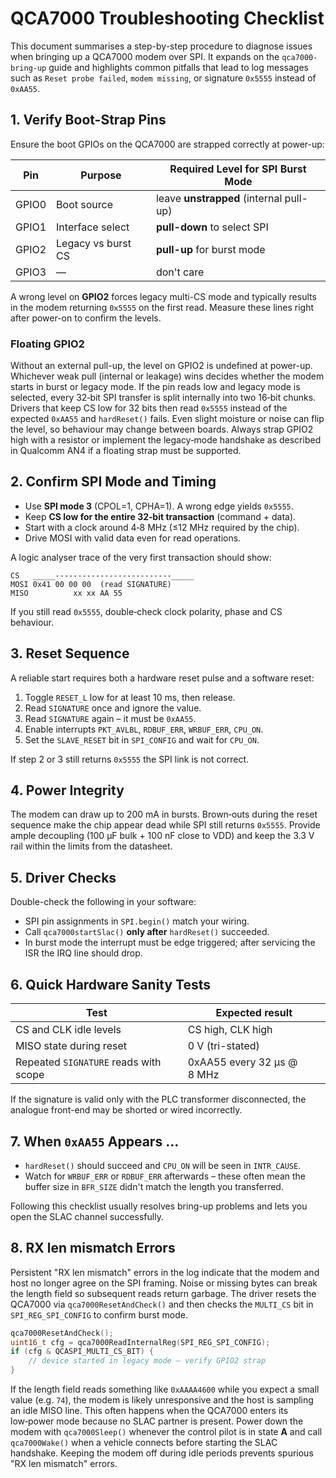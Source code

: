 # QCA7000 Troubleshooting Checklist

This document summarises a step-by-step procedure to diagnose issues when
bringing up a QCA7000 modem over SPI. It expands on the `qca7000-bring-up`
guide and highlights common pitfalls that lead to log messages such as
`Reset probe failed`, `modem missing`, or signature `0x5555` instead of
`0xAA55`.

## 1. Verify Boot-Strap Pins

Ensure the boot GPIOs on the QCA7000 are strapped correctly at power-up:

| Pin   | Purpose                     | Required Level for SPI Burst Mode |
|-------|-----------------------------|-----------------------------------|
| GPIO0 | Boot source                 | leave **unstrapped** (internal pull-up) |
| GPIO1 | Interface select            | **pull-down** to select SPI       |
| GPIO2 | Legacy vs burst CS          | **pull-up** for burst mode        |
| GPIO3 | —                           | don't care                        |

A wrong level on **GPIO2** forces legacy multi-CS mode and typically
results in the modem returning `0x5555` on the first read. Measure these
lines right after power-on to confirm the levels.

### Floating GPIO2

Without an external pull-up, the level on GPIO2 is undefined at power-up.
Whichever weak pull (internal or leakage) wins decides whether the modem
starts in burst or legacy mode. If the pin reads low and legacy mode is
selected, every 32‑bit SPI transfer is split internally into two 16‑bit
chunks. Drivers that keep CS low for 32 bits then read `0x5555` instead of
the expected `0xAA55` and `hardReset()` fails. Even slight moisture or
noise can flip the level, so behaviour may change between boards. Always
strap GPIO2 high with a resistor or implement the legacy‑mode handshake
as described in Qualcomm AN4 if a floating strap must be supported.

## 2. Confirm SPI Mode and Timing

* Use **SPI mode 3** (CPOL=1, CPHA=1). A wrong edge yields `0x5555`.
* Keep **CS low for the entire 32‑bit transaction** (command + data).
* Start with a clock around 4‑8 MHz (≤12 MHz required by the chip).
* Drive MOSI with valid data even for read operations.

A logic analyser trace of the very first transaction should show:

```
CS   _____--------------------------_____
MOSI 0x41 00 00 00  (read SIGNATURE)
MISO          xx xx AA 55
```

If you still read `0x5555`, double‑check clock polarity, phase and CS
behaviour.

## 3. Reset Sequence

A reliable start requires both a hardware reset pulse and a software
reset:

1. Toggle `RESET_L` low for at least 10 ms, then release.
2. Read `SIGNATURE` once and ignore the value.
3. Read `SIGNATURE` again – it must be `0xAA55`.
4. Enable interrupts `PKT_AVLBL`, `RDBUF_ERR`, `WRBUF_ERR`, `CPU_ON`.
5. Set the `SLAVE_RESET` bit in `SPI_CONFIG` and wait for `CPU_ON`.

If step 2 or 3 still returns `0x5555` the SPI link is not correct.

## 4. Power Integrity

The modem can draw up to 200 mA in bursts. Brown‑outs during the reset
sequence make the chip appear dead while SPI still returns `0x5555`.
Provide ample decoupling (100 µF bulk + 100 nF close to VDD) and keep the
3.3 V rail within the limits from the datasheet.

## 5. Driver Checks

Double-check the following in your software:

* SPI pin assignments in `SPI.begin()` match your wiring.
* Call `qca7000startSlac()` **only after** `hardReset()` succeeded.
* In burst mode the interrupt must be edge triggered; after servicing
  the ISR the IRQ line should drop.

## 6. Quick Hardware Sanity Tests

| Test                                  | Expected result                   |
|--------------------------------------|-----------------------------------|
| CS and CLK idle levels                | CS high, CLK high                |
| MISO state during reset               | 0 V (tri-stated)                 |
| Repeated `SIGNATURE` reads with scope | 0xAA55 every 32 µs @ 8 MHz        |

If the signature is valid only with the PLC transformer disconnected,
the analogue front-end may be shorted or wired incorrectly.

## 7. When `0xAA55` Appears …

* `hardReset()` should succeed and `CPU_ON` will be seen in
  `INTR_CAUSE`.
* Watch for `WRBUF_ERR` or `RDBUF_ERR` afterwards – these often mean the
  buffer size in `BFR_SIZE` didn't match the length you transferred.

Following this checklist usually resolves bring-up problems and lets you
open the SLAC channel successfully.

## 8. RX len mismatch Errors

Persistent "RX len mismatch" errors in the log indicate that the modem
and host no longer agree on the SPI framing. Noise or missing bytes can
break the length field so subsequent reads return garbage. The driver
resets the QCA7000 via `qca7000ResetAndCheck()` and then checks the
`MULTI_CS` bit in `SPI_REG_SPI_CONFIG` to confirm burst mode.

```cpp
qca7000ResetAndCheck();
uint16_t cfg = qca7000ReadInternalReg(SPI_REG_SPI_CONFIG);
if (cfg & QCASPI_MULTI_CS_BIT) {
    // device started in legacy mode – verify GPIO2 strap
}
```

If the length field reads something like `0xAAAA4600` while you expect a
small value (e.g. `74`), the modem is likely unresponsive and the host is
sampling an idle MISO line. This often happens when the QCA7000 enters its
low‑power mode because no SLAC partner is present. Power down the modem
with `qca7000Sleep()` whenever the control pilot is in state **A** and
call `qca7000Wake()` when a vehicle connects before starting the SLAC
handshake. Keeping the modem off during idle periods prevents spurious
"RX len mismatch" errors.
